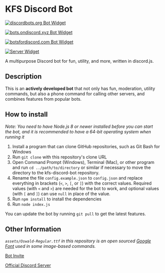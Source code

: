 # KFS Discord Bot
[![discordbots.org Bot Widget](https://discordbots.org/api/widget/333058410465722368.svg)](https://discordbots.org/bots/333058410465722368)

[![bots.ondiscord.xyz Bot Widget](https://bots.ondiscord.xyz/bots/333058410465722368/embed)](https://bots.ondiscord.xyz/bots/333058410465722368)

[![botsfordiscord.com Bot Widget](https://botsfordiscord.com/api/bot/333058410465722368/widget)](https://botsfordiscord.com/bots/333058410465722368)

[![Server Widget](https://discordapp.com/api/guilds/308063187696091140/widget.png)](https://discord.gg/yB8TvWU)

A multipurpose Discord bot for fun, utility, and more, written in discord.js.

## Description
This is an **actively developed bot** that not only has fun, moderation, utility commands, but also a phone command for calling other servers, and combines features from popular bots.

## How to install
*Note: You need to have Node.js 8 or newer installed before you can start the bot, and it is recommended to have a 64-bit operating system when running it*

1. Install a program that can clone GitHub repositories, such as Git Bash for Windows
2. Run `git clone` with this repository's clone URL
3. Open Command Prompt (Windows), Terminal (Mac), or other program and run `cd ../path/to/directory` or similar if necessary to move the directory to the kfs-discord-bot repository.
4. Rename the file `config.example.json` to `config.json` and replace everything in brackets (`<`, `>`, `[`, or `]`) with the correct values. Required values (with `<` and `>`) are needed for the bot to work, and optional values (with `[` and `]`) can use `null` in place of the value.
5. Run `npm install` to install the dependencies
6. Run `node index.js`

You can update the bot by running `git pull` to get the latest features.

## Other Information

*`assets/Oswald-Regular.ttf` in this repository is an open sourced [Google Font](https://developers.google.com/fonts) used in some image-based commands.*

[Bot Invite](https://discordapp.com/oauth2/authorize?client_id=333058410465722368&permissions=405921878&scope=bot)

[Official Discord Server](https://discord.gg/yB8TvWU)
